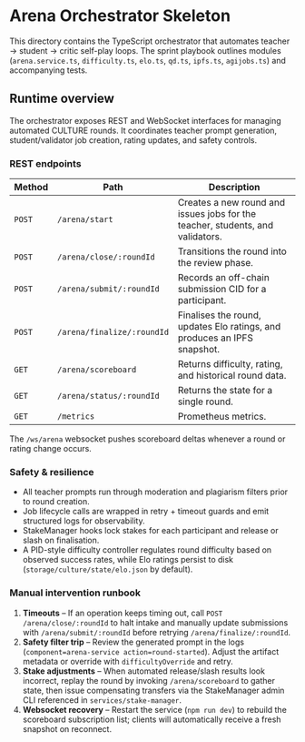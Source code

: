 # Arena Orchestrator Skeleton

This directory contains the TypeScript orchestrator that automates teacher → student → critic self-play loops. The sprint playbook outlines modules (`arena.service.ts`, `difficulty.ts`, `elo.ts`, `qd.ts`, `ipfs.ts`, `agijobs.ts`) and accompanying tests.

## Runtime overview

The orchestrator exposes REST and WebSocket interfaces for managing automated CULTURE rounds. It coordinates teacher prompt generation, student/validator job creation, rating updates, and safety controls.

### REST endpoints

| Method | Path | Description |
| ------ | ---- | ----------- |
| `POST` | `/arena/start` | Creates a new round and issues jobs for the teacher, students, and validators. |
| `POST` | `/arena/close/:roundId` | Transitions the round into the review phase. |
| `POST` | `/arena/submit/:roundId` | Records an off-chain submission CID for a participant. |
| `POST` | `/arena/finalize/:roundId` | Finalises the round, updates Elo ratings, and produces an IPFS snapshot. |
| `GET` | `/arena/scoreboard` | Returns difficulty, rating, and historical round data. |
| `GET` | `/arena/status/:roundId` | Returns the state for a single round. |
| `GET` | `/metrics` | Prometheus metrics. |

The `/ws/arena` websocket pushes scoreboard deltas whenever a round or rating change occurs.

### Safety & resilience

* All teacher prompts run through moderation and plagiarism filters prior to round creation.
* Job lifecycle calls are wrapped in retry + timeout guards and emit structured logs for observability.
* StakeManager hooks lock stakes for each participant and release or slash on finalisation.
* A PID-style difficulty controller regulates round difficulty based on observed success rates, while Elo ratings persist to disk (`storage/culture/state/elo.json` by default).

### Manual intervention runbook

1. **Timeouts** – If an operation keeps timing out, call `POST /arena/close/:roundId` to halt intake and manually update submissions with `/arena/submit/:roundId` before retrying `/arena/finalize/:roundId`.
2. **Safety filter trip** – Review the generated prompt in the logs (`component=arena-service action=round-started`). Adjust the artifact metadata or override with `difficultyOverride` and retry.
3. **Stake adjustments** – When automated release/slash results look incorrect, replay the round by invoking `/arena/scoreboard` to gather state, then issue compensating transfers via the StakeManager admin CLI referenced in `services/stake-manager`.
4. **Websocket recovery** – Restart the service (`npm run dev`) to rebuild the scoreboard subscription list; clients will automatically receive a fresh snapshot on reconnect.
